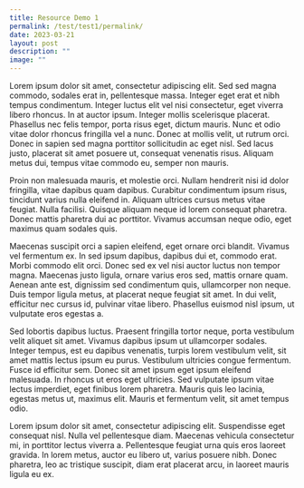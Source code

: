 ```yaml
---
title: Resource Demo 1
permalink: /test/test1/permalink/
date: 2023-03-21
layout: post
description: ""
image: ""
---
```

Lorem ipsum dolor sit amet, consectetur adipiscing elit. Sed sed magna commodo, sodales erat in, pellentesque massa. Integer eget erat et nibh tempus condimentum. Integer luctus elit vel nisi consectetur, eget viverra libero rhoncus. In at auctor ipsum. Integer mollis scelerisque placerat. Phasellus nec felis tempor, porta risus eget, dictum mauris. Nunc et odio vitae dolor rhoncus fringilla vel a nunc. Donec at mollis velit, ut rutrum orci. Donec in sapien sed magna porttitor sollicitudin ac eget nisl. Sed lacus justo, placerat sit amet posuere ut, consequat venenatis risus. Aliquam metus dui, tempus vitae commodo eu, semper non mauris.

Proin non malesuada mauris, et molestie orci. Nullam hendrerit nisi id dolor fringilla, vitae dapibus quam dapibus. Curabitur condimentum ipsum risus, tincidunt varius nulla eleifend in. Aliquam ultrices cursus metus vitae feugiat. Nulla facilisi. Quisque aliquam neque id lorem consequat pharetra. Donec mattis pharetra dui ac porttitor. Vivamus accumsan neque odio, eget maximus quam sodales quis.

Maecenas suscipit orci a sapien eleifend, eget ornare orci blandit. Vivamus vel fermentum ex. In sed ipsum dapibus, dapibus dui et, commodo erat. Morbi commodo elit orci. Donec sed ex vel nisi auctor luctus non tempor magna. Maecenas justo ligula, ornare varius eros sed, mattis ornare quam. Aenean ante est, dignissim sed condimentum quis, ullamcorper non neque. Duis tempor ligula metus, at placerat neque feugiat sit amet. In dui velit, efficitur nec cursus id, pulvinar vitae libero. Phasellus euismod nisl ipsum, ut vulputate eros egestas a.

Sed lobortis dapibus luctus. Praesent fringilla tortor neque, porta vestibulum velit aliquet sit amet. Vivamus dapibus ipsum ut ullamcorper sodales. Integer tempus, est eu dapibus venenatis, turpis lorem vestibulum velit, sit amet mattis lectus ipsum eu purus. Vestibulum ultricies congue fermentum. Fusce id efficitur sem. Donec sit amet ipsum eget ipsum eleifend malesuada. In rhoncus ut eros eget ultricies. Sed vulputate ipsum vitae lectus imperdiet, eget finibus lorem pharetra. Mauris quis leo lacinia, egestas metus ut, maximus elit. Mauris et fermentum velit, sit amet tempus odio.

Lorem ipsum dolor sit amet, consectetur adipiscing elit. Suspendisse eget consequat nisl. Nulla vel pellentesque diam. Maecenas vehicula consectetur mi, in porttitor lectus viverra a. Pellentesque feugiat urna quis eros laoreet gravida. In lorem metus, auctor eu libero ut, varius posuere nibh. Donec pharetra, leo ac tristique suscipit, diam erat placerat arcu, in laoreet mauris ligula eu ex.